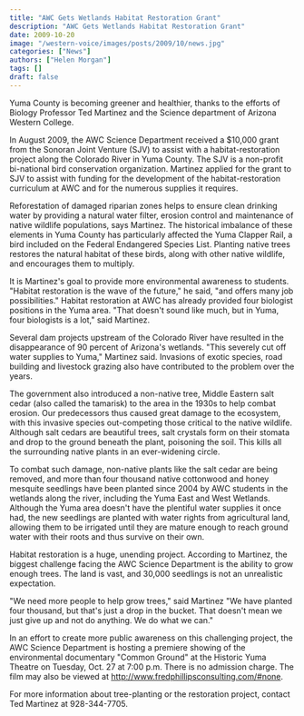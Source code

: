 ```yaml
---
title: "AWC Gets Wetlands Habitat Restoration Grant"
description: "AWC Gets Wetlands Habitat Restoration Grant"
date: 2009-10-20
image: "/western-voice/images/posts/2009/10/news.jpg"
categories: ["News"]
authors: ["Helen Morgan"]
tags: []
draft: false
---
```

Yuma County is becoming greener and healthier, thanks to the efforts of Biology Professor Ted Martinez and the Science department of Arizona Western College.

In August 2009, the AWC Science Department received a $10,000 grant from the Sonoran Joint Venture (SJV) to assist with a habitat-restoration project along the Colorado River in Yuma County. The SJV is a non-profit bi-national bird conservation organization. Martinez applied for the grant to SJV to assist with funding for the development of the habitat-restoration curriculum at AWC and for the numerous supplies it requires.

Reforestation of damaged riparian zones helps to ensure clean drinking water by providing a natural water filter, erosion control and maintenance of native wildlife populations, says Martinez. The historical imbalance of these elements in Yuma County has particularly affected the Yuma Clapper Rail, a bird included on the Federal Endangered Species List. Planting native trees restores the natural habitat of these birds, along with other native wildlife, and encourages them to multiply.

It is Martinez's goal to provide more environmental awareness to students. "Habitat restoration is the wave of the future," he said, "and offers many job possibilities." Habitat restoration at AWC has already provided four biologist positions in the Yuma area. "That doesn't sound like much, but in Yuma, four biologists is a lot," said Martinez.

Several dam projects upstream of the Colorado River have resulted in the disappearance of 90 percent of Arizona's wetlands. "This severely cut off water supplies to Yuma," Martinez said. Invasions of exotic species, road building and livestock grazing also have contributed to the problem over the years.

The government also introduced a non-native tree, Middle Eastern salt cedar (also called the tamarisk) to the area in the 1930s to help combat erosion. Our predecessors thus caused great damage to the ecosystem, with this invasive species out-competing those critical to the native wildlife. Although salt cedars are beautiful trees, salt crystals form on their stomata and drop to the ground beneath the plant, poisoning the soil. This kills all the surrounding native plants in an ever-widening circle.

To combat such damage, non-native plants like the salt cedar are being removed, and more than four thousand native cottonwood and honey mesquite seedlings have been planted since 2004 by AWC students in the wetlands along the river, including the Yuma East and West Wetlands. Although the Yuma area doesn't have the plentiful water supplies it once had, the new seedlings are planted with water rights from agricultural land, allowing them to be irrigated until they are mature enough to reach ground water with their roots and thus survive on their own.

Habitat restoration is a huge, unending project. According to Martinez, the biggest challenge facing the AWC Science Department is the ability to grow enough trees. The land is vast, and 30,000 seedlings is not an unrealistic expectation.

"We need more people to help grow trees," said Martinez "We have planted four thousand, but that's just a drop in the bucket. That doesn't mean we just give up and not do anything. We do what we can."

In an effort to create more public awareness on this challenging project, the AWC Science Department is hosting a premiere showing of the environmental documentary "Common Ground" at the Historic Yuma Theatre on Tuesday, Oct. 27 at 7:00 p.m. There is no admission charge. The film may also be viewed at http://www.fredphillipsconsulting.com/#none.

For more information about tree-planting or the restoration project, contact Ted Martinez at 928-344-7705.